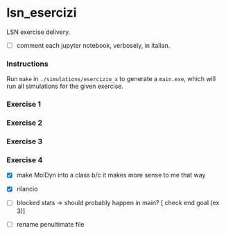 # lsn_esercizi

LSN exercise delivery.

- [ ] comment each jupyter notebook, verbosely, in italian.

### Instructions

Run `make` in `./simulations/esercizio_x` to generate a `main.exe`, which will run all simulations for the given exercise.

### Exercise 1

### Exercise 2

### Exercise 3

### Exercise 4

- [x] make MolDyn into a class b/c it makes more sense to me that way
- [x] rilancio
- [ ] blocked stats -> should probably happen in main? [ check end goal (ex 3)]
- [ ] rename penultimate file



